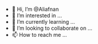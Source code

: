 - 👋 Hi, I’m @Aliafnan
- 👀 I’m interested in ...
- 🌱 I’m currently learning ...
- 💞️ I’m looking to collaborate on ...
- 📫 How to reach me ...

<!---
Aliafnan/Aliafnan is a ✨ special ✨ repository because its `README.md` (this file) appears on your GitHub profile.
You can click the Preview link to take a look at your changes.
--->
